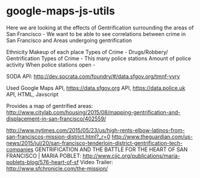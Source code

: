 google-maps-js-utils
====================

Here we are looking at the effects of Gentrification surrounding the areas of San Francisco - We want to be able to 
see correlations between crime in San Francisco and Areas undergoing gentrification 

Ethnicity Makeup of each place 
Types of Crime - Drugs/Robbery/
Gentrification
Types of Crime - This many police stations 
	Amount of police activity
	When police stations open - 

SODA API: http://dev.socrata.com/foundry/#/data.sfgov.org/tmnf-yvry

Used Google Maps API, https://data.sfgov.org API, https://data.police.uk API, HTML, Javscript 	

Provides a map of gentrified areas: http://www.citylab.com/housing/2015/08/mapping-gentrification-and-displacement-in-san-francisco/402559/

http://www.nytimes.com/2015/05/23/us/high-rents-elbow-latinos-from-san-franciscos-mission-district.html?_r=0
http://www.theguardian.com/us-news/2015/jul/20/san-francisco-tenderloin-district-gentrification-tech-companies
GENTRIFICATION AND THE BATTLE FOR THE HEART OF SAN FRANCISCO | MARIA POBLET: 
	http://www.cjjc.org/publications/maria-poblets-blog/576-heart-of-sf
Video Trailer: http://www.sfchronicle.com/the-mission/

